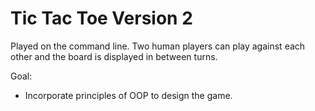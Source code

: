 # Tic Tac Toe Version 2
Played on the command line. Two human players can play against each other and the board is displayed in between turns. 

Goal: 
- Incorporate principles of OOP to design the game.
